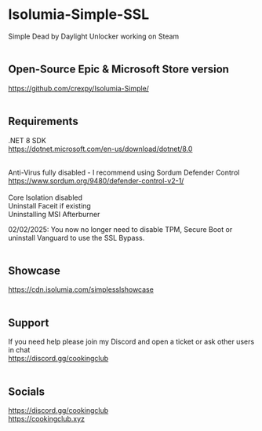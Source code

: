 # Isolumia-Simple-SSL
Simple Dead by Daylight Unlocker working on Steam <br><br>

## Open-Source Epic & Microsoft Store version
https://github.com/crexpy/Isolumia-Simple/ <br><br>

## Requirements
.NET 8 SDK <br>
https://dotnet.microsoft.com/en-us/download/dotnet/8.0 <br><br>

Anti-Virus fully disabled - I recommend using Sordum Defender Control <br>
https://www.sordum.org/9480/defender-control-v2-1/ <br><br>
Core Isolation disabled <br>
Uninstall Faceit if existing <br>
Uninstalling MSI Afterburner <br>

02/02/2025:
You now no longer need to disable TPM, Secure Boot or uninstall Vanguard to use the SSL Bypass.
<br><br>
## Showcase
https://cdn.isolumia.com/simplesslshowcase <br><br>

## Support
If you need help please join my Discord and open a ticket or ask other users in chat<br>
https://discord.gg/cookingclub <br><br>

## Socials
https://discord.gg/cookingclub <br>
https://cookingclub.xyz

